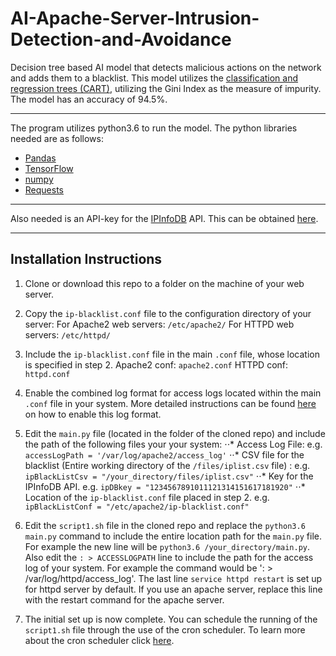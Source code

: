 # AI-Apache-Server-Intrusion-Detection-and-Avoidance

Decision tree based AI model that detects malicious actions on the network and adds them to a blacklist. This model utilizes the [classification and regression trees (CART)](https://en.wikipedia.org/wiki/Predictive_analytics#Classification_and_regression_trees_.28CART.29), utilizing the Gini Index as the measure of impurity. The model has an accuracy of 94.5%.

---

The program utilizes python3.6 to run the model. The python libraries needed are as follows:

- [Pandas](https://pandas.pydata.org/)
- [TensorFlow](https://www.tensorflow.org/install/pip)
- [numpy](https://www.numpy.org/)
- [Requests](https://pypi.org/project/requests/)

---

Also needed is an API-key for the [IPInfoDB](https://ipinfodb.com/) API. This can be obtained [here](https://ipinfodb.com/register).

---

## Installation Instructions

1. Clone or download this repo to a folder on the machine of your web server.

2. Copy the `ip-blacklist.conf` file to the configuration directory of your server:
   For Apache2 web servers: `/etc/apache2/`
   For HTTPD web servers: `/etc/httpd/`

3. Include the `ip-blacklist.conf` file in the main `.conf` file, whose location is specified in step 2.
   Apache2 conf: `apache2.conf`
   HTTPD conf: `httpd.conf`

4. Enable the combined log format for access logs located within the main `.conf` file in your system. More detailed instructions can be found [here](https://httpd.apache.org/docs/2.4/logs.html) on how to enable this log format.

5. Edit the `main.py` file (located in the folder of the cloned repo) and include the path of the following files your your system:
   ⋅⋅\* Access Log File: e.g. `accessLogPath = '/var/log/apache2/access_log'`
   ⋅⋅\* CSV file for the blacklist (Entire working directory of the `/files/iplist.csv` file) : e.g. `ipBlackListCsv = "/your_directory/files/iplist.csv"`
   ⋅⋅\* Key for the IPInfoDB API. e.g. `ipDBkey = "1234567891011121314151617181920"`
   ⋅⋅\* Location of the `ip-blacklist.conf` file placed in step 2. e.g. `ipBlackListConf = "/etc/apache2/ip-blacklist.conf"`

6. Edit the `script1.sh` file in the cloned repo and replace the `python3.6 main.py` command to include the entire location path for the `main.py` file. For example the new line will be `python3.6 /your_directory/main.py`.
   Also edit the `: > ACCESSLOGPATH` line to include the path for the access log of your system. For example the command would be ': > /var/log/httpd/access_log'.
   The last line `service httpd restart` is set up for httpd server by default. If you use an apache server, replace this line with the restart command for the apache server.

7. The initial set up is now complete. You can schedule the running of the `script1.sh` file through the use of the cron scheduler. To learn more about the cron scheduler click [here](https://en.wikipedia.org/wiki/Cron).
